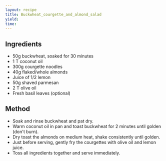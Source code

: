 ```yaml
---
layout: recipe
title: Buckwheat_courgette_and_almond_salad
yield: 
time: 
---
```


## Ingredients
- 50g buckwheat, soaked for 30 minutes
- 1 T coconut oil
- 300g courgette noodles
- 40g flaked/whole almonds
- Juice of 1/2 lemon
- 50g shaved parmesan
- 2 T olive oil
- Fresh basil leaves (optional)

## Method
- Soak and rinse buckwheat and pat dry.
- Warm coconut oil in pan and toast buckwheat for 2 minutes until golden (don't burn).
- Dry toast the almonds on medium heat, shake consistently until golden. 
- Just before serving, gently fry the courgettes with olive oil and lemon juice. 
- Toss all ingredients together and serve immediately. 
